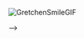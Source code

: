 ![GretchenSmileGIF](https://github.com/user-attachments/assets/576f4b65-2816-4d5c-ba0d-915f4dcafa09)

-->
